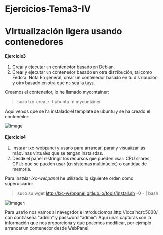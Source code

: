 Ejercicios-Tema3-IV
===================

Virtualización ligera usando contenedores
=========================================

#### Ejercicio3

1. Crear y ejecutar un contenedor basado en Debian.
2. Crear y ejecutar un contenedor basado en otra distribución, tal como Fedora. Nota En general, crear un contenedor 
basado en tu distribución y otro basado en otra que no sea la tuya.

Creamos el contenedor, lo he llamado mycontainer:

> sudo lxc-create -t ubuntu -n mycontainer

Aqui vemos que se ha instalado el template de ubuntu y se ha creado el contenedor:

![image](https://dl.dropbox.com/s/fxpmbaka6esqb0x/mycontainer2.png)


#### Ejercicio4

1. Instalar lxc-webpanel y usarlo para arrancar, parar y visualizar las máquinas virtuales que se tengan instaladas.
2. Desde el panel restringir los recursos que pueden usar: CPU shares, CPUs que se pueden usar (en sistemas 
   multinúcleo) o cantidad de memoria.

Para instalar *lxc-webpanel* he utilizado lq siguiente orden como superusuario:

> sudo su
wget http://lxc-webpanel.github.io/tools/install.sh -O - | bash

![imagen](https://dl.dropbox.com/s/vwn2iucby6694rb/instalando%20lxc%20web%20panel.png)

Para usarlo nos vamos al navegador e introduciomos:http://localhost:5000/ con contraseña "admin" y password "admin":
Aqui unas capturas con la información que nos proporciona y que podemos modificar, por ejemplo arrancar un contenedor
desde WebPanel:
